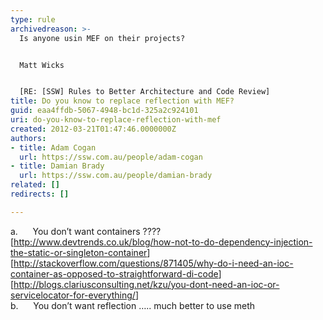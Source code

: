 ```yaml
---
type: rule
archivedreason: >-
  Is anyone usin MEF on their projects?


  Matt Wicks


  [RE: [SSW] Rules to Better Architecture and Code Review]
title: Do you know to replace reflection with MEF?
guid: eaa4ffdb-5067-4948-bc1d-325a2c924101
uri: do-you-know-to-replace-reflection-with-mef
created: 2012-03-21T01:47:46.0000000Z
authors:
- title: Adam Cogan
  url: https://ssw.com.au/people/adam-cogan
- title: Damian Brady
  url: https://ssw.com.au/people/damian-brady
related: []
redirects: []

---
```



<div><span>a. &#160; &#160; &#160;You don’t want containers ????</span></div>
<div>[<a href="http&#58;//www.devtrends.co.uk/blog/how-not-to-do-dependency-injection-the-static-or-singleton-container">http&#58;//www.devtrends.co.uk/blog/how-not-to-do-dependency-injection-the-static-or-singleton-container</a>]</div>
<div>[<a href="http&#58;//stackoverflow.com/questions/871405/why-do-i-need-an-ioc-container-as-opposed-to-straightforward-di-code">http&#58;//stackoverflow.com/questions/871405/why-do-i-need-an-ioc-container-as-opposed-to-straightforward-di-code</a>]</div>
<div>[<a href="http&#58;//blogs.clariusconsulting.net/kzu/you-dont-need-an-ioc-or-servicelocator-for-everything/">http&#58;//blogs.clariusconsulting.net/kzu/you-dont-need-an-ioc-or-servicelocator-for-everything/</a>]</div>
<span></span><div></div>
<div></div>
<div></div>
<div><span>b.&#160;&#160;&#160;&#160;&#160;&#160;You don’t want reflection ….. much better to use meth</span></div>
<br><excerpt class='endintro'></excerpt><br>



